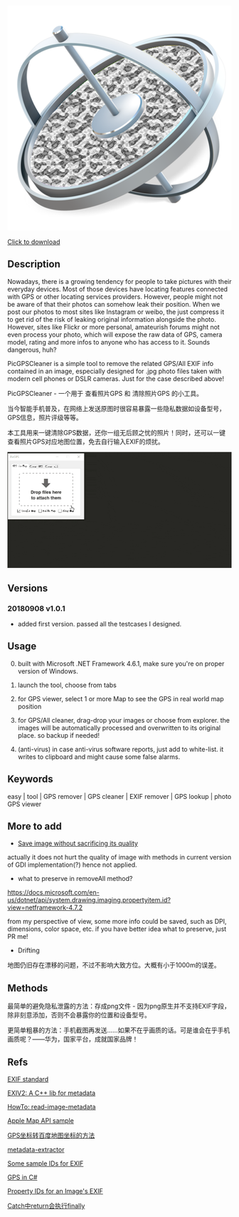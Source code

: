 ![logo](./logo.png)

[Click to download](./released)

## Description

Nowadays, there is a growing tendency for people to take pictures with their everyday devices. Most of those devices have locating features connected with GPS or other locating services providers. However, people might not be aware of that their photos can somehow leak their position. When we post our photos to most sites like Instagram or weibo, the just compress it to get rid of the risk of leaking original information alongside the photo. However, sites like Flickr or more personal, amateurish forums might not even process your photo, which will expose the raw data of GPS, camera model, rating and more infos to anyone who has access to it. Sounds dangerous, huh?

PicGPSCleaner is a simple tool to remove the related GPS/All EXIF info contained in an image, especially designed for .jpg photo files taken with modern cell phones or DSLR cameras. Just for the case described above!

PicGPSCleaner - 一个用于 查看照片GPS 和 清除照片GPS 的小工具。

当今智能手机普及，在网络上发送原图时很容易暴露一些隐私数据如设备型号，GPS信息，照片评级等等。

本工具用来一键清除GPS数据，还你一组无后顾之忧的照片！同时，还可以一键查看照片GPS对应地图位置，免去自行输入EXIF的烦扰。

![Demo](./demo.gif)

## Versions

### 20180908 v1.0.1

- added first version. passed all the testcases I designed.

## Usage

0. built with Microsoft .NET Framework 4.6.1, make sure you're on proper version of Windows.

1. launch the tool, choose from tabs

2. for GPS viewer, select 1 or more Map to see the GPS in real world map position

3. for GPS/All cleaner, drag-drop your images or choose from explorer. 
the images will be automatically processed and overwritten to its original place. so backup if needed!

4. (anti-virus) in case anti-virus software reports, just add to white-list. it writes to clipboard and might cause some false alarms.

## Keywords

easy | tool | GPS remover | GPS cleaner | EXIF remover | GPS lookup | photo GPS viewer

## More to add

- [Save image without sacrificing its quality](http://www.nullskull.com/articles/20030706.asp)

actually it does not hurt the quality of image with methods in current version of GDI implementation(?) hence not applied.

- what to preserve in removeAll method?

https://docs.microsoft.com/en-us/dotnet/api/system.drawing.imaging.propertyitem.id?view=netframework-4.7.2

from my perspective of view, some more info could be saved, such as DPI, dimensions, color space, etc. if you have better idea what to preserve, just PR me!

- Drifting

地图仍旧存在漂移的问题，不过不影响大致方位。大概有小于1000m的误差。

## Methods

最简单的避免隐私泄露的方法：存成png文件 - 因为png原生并不支持EXIF字段，除非刻意添加，否则不会暴露你的位置和设备型号。

更简单粗暴的方法：手机截图再发送……如果不在乎画质的话。可是谁会在乎手机画质呢？——华为，国家平台，成就国家品牌！

## Refs

[EXIF standard](https://www.exif.org/Exif2-2.PDF)

[EXIV2: A C++ lib for metadata](http://www.exiv2.org/doc/index.html)

[HowTo: read-image-metadata](https://docs.microsoft.com/en-us/dotnet/framework/winforms/advanced/how-to-read-image-metadata)

[Apple Map API sample](https://www.apple.com/retail/unionsquare/)

[GPS坐标转百度地图坐标的方法](https://blog.csdn.net/gulansheng/article/details/44496185)

[metadata-extractor](https://github.com/drewnoakes/metadata-extractor)

[Some sample IDs for EXIF](https://github.com/drewnoakes/metadata-extractor/wiki/SampleOutput)

[GPS in C#](https://stackoverflow.com/questions/4983766/getting-gps-data-from-an-images-exif-in-c-sharp)

[Property IDs for an Image's EXIF](https://docs.microsoft.com/en-us/dotnet/api/system.drawing.imaging.propertyitem.id)

[Catch中return会执行finally](https://www.cnblogs.com/harmonyboy/p/3403729.html)
